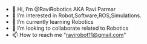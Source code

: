 - 👋 Hi, I’m @RaviRobotics AKA Ravi Parmar
- 👀 I’m interested in Robot,Software,ROS,Simulations. 
- 🌱 I’m currently learning Robotics
- 💞️ I’m looking to collaborate related to Robotics 
- 📫 How to reach me "ravirobot11@gmail.com"

<!---
RaviRobotics/RaviRobotics is a ✨ special ✨ repository because its `README.md` (this file) appears on your GitHub profile.
You can click the Preview link to take a look at your changes.
--->
